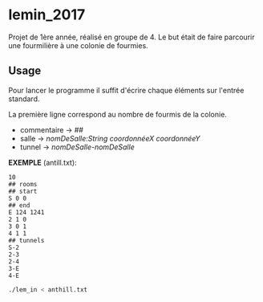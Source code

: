 # lemin_2017
Projet de 1ère année, réalisé en groupe de 4. Le but était de faire parcourir une fourmilière à une colonie de fourmies.

## Usage
Pour lancer le programme il suffit d'écrire chaque éléments sur l'entrée standard.

La première ligne correspond au nombre de fourmis de la colonie.

- commentaire -> *##*
- salle -> *nomDeSalle:String coordonnéeX coordonnéeY*
- tunnel -> *nomDeSalle-nomDeSalle*

**EXEMPLE** (antill.txt):
```
10
## rooms
## start
S 0 0
## end
E 124 1241
2 1 0
3 0 1
4 1 1
## tunnels
S-2
2-3
2-4
3-E
4-E
```
```bash
./lem_in < anthill.txt
```
